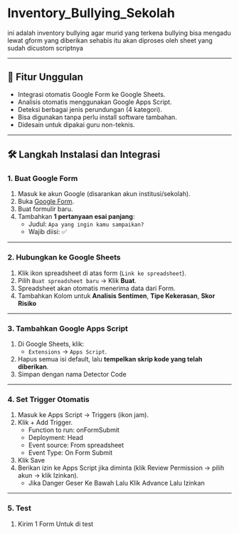 # Inventory_Bullying_Sekolah
ini adalah inventory bullying agar murid yang terkena bullying bisa mengadu lewat gform yang diberikan sehabis itu akan diproses oleh sheet yang sudah dicustom scriptnya

---

## 🧠 Fitur Unggulan

- Integrasi otomatis Google Form ke Google Sheets.
- Analisis otomatis menggunakan Google Apps Script.
- Deteksi berbagai jenis perundungan (4 kategori).
- Bisa digunakan tanpa perlu install software tambahan.
- Didesain untuk dipakai guru non-teknis.

---

## 🛠️ Langkah Instalasi dan Integrasi

### 1. Buat Google Form

1. Masuk ke akun Google (disarankan akun institusi/sekolah).
2. Buka [Google Form](https://forms.google.com).
3. Buat formulir baru.
4. Tambahkan **1 pertanyaan esai panjang**:
   - Judul: `Apa yang ingin kamu sampaikan?`
   - Wajib diisi: ✅

---

### 2. Hubungkan ke Google Sheets

1. Klik ikon spreadsheet di atas form (`Link ke spreadsheet`).
2. Pilih `Buat spreadsheet baru` → Klik **Buat**.
3. Spreadsheet akan otomatis menerima data dari Form.
4. Tambahkan Kolom untuk **Analisis Sentimen**, **Tipe Kekerasan**, **Skor Risiko**

---

### 3. Tambahkan Google Apps Script

1. Di Google Sheets, klik:
   - `Extensions` → `Apps Script`.
2. Hapus semua isi default, lalu **tempelkan skrip kode yang telah diberikan**.
3. Simpan dengan nama Detector Code

---

### 4. Set Trigger Otomatis

1. Masuk ke Apps Script → Triggers (ikon jam).
2. Klik + Add Trigger.
   - Function to run: onFormSubmit
   - Deployment: Head
   - Event source: From spreadsheet
   - Event Type: On Form Submit
3. Klik Save
4. Berikan izin ke Apps Script jika diminta (klik Review Permission → pilih akun → klik Izinkan).
   - Jika Danger Geser Ke Bawah Lalu Klik Advance Lalu Izinkan

---

### 5. Test

1. Kirim 1 Form Untuk di test


